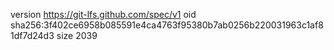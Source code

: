 version https://git-lfs.github.com/spec/v1
oid sha256:3f402ce6958b085591e4ca4763f95380b7ab0256b220031963c1af81df7d24d3
size 2039
